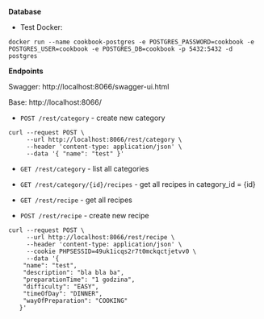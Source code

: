 **Database**

* Test Docker:
```
docker run --name cookbook-postgres -e POSTGRES_PASSWORD=cookbook -e POSTGRES_USER=cookbook -e POSTGRES_DB=cookbook -p 5432:5432 -d postgres
```


**Endpoints**

Swagger: http://localhost:8066/swagger-ui.html

Base: http://localhost:8066/

* `POST /rest/category` - create new category

```
curl --request POST \
     --url http://localhost:8066/rest/category \
     --header 'content-type: application/json' \
     --data '{ "name": "test" }'
```
     
* `GET /rest/category` - list all categories

* `GET /rest/category/{id}/recipes` - get all recipes in category_id = {id}

* `GET /rest/recipe` - get all recipes

* `POST /rest/recipe` - create new recipe

```
curl --request POST \
     --url http://localhost:8066/rest/recipe \
     --header 'content-type: application/json' \
     --cookie PHPSESSID=49uk1icqs2r7t0mckqctjetvv0 \
     --data '{ 
   	"name": "test",
   	"description": "bla bla ba",
   	"preparationTime": "1 godzina",
   	"difficulty": "EASY",
   	"timeOfDay": "DINNER",
   	"wayOfPreparation": "COOKING"
   }'
```


 


